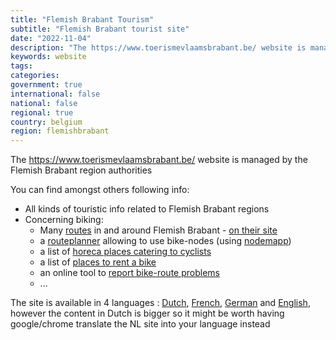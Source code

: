 ```yaml
---
title: "Flemish Brabant Tourism"
subtitle: "Flemish Brabant tourist site"
date: "2022-11-04"
description: "The https://www.toerismevlaamsbrabant.be/ website is managed by the Flemish Brabant region authorities"
keywords: website
tags:
categories: 
government: true
international: false
national: false
regional: true
country: belgium
region: flemishbrabant
---
```

The https://www.toerismevlaamsbrabant.be/ website is managed by the Flemish Brabant region authorities

You can find amongst others following info:

- All kinds of touristic info related to Flemish Brabant regions
- Concerning biking:
  - Many [routes](/website/be.vlaamsbrabant/) in and around Flemish Brabant - [on their site](https://www.toerismevlaamsbrabant.be/catalogus/fietsroutes/)
  - a [routeplanner](https://www.toerismevlaamsbrabant.be/info/routeplanner/fietsrouteplanner) allowing to use bike-nodes (using [nodemapp](https://www.nodemapp.com/nl))
  - a list of [horeca places catering to cyclists](https://www.toerismevlaamsbrabant.be/thema/fietsers-welkom/)
  - a list of [places to rent a bike](https://www.toerismevlaamsbrabant.be/catalogus/fietsverhuur/)
  - an online tool to [report bike-route problems](https://www.toerismevlaamsbrabant.be/info/Routemeldpunt/) 
  - ...
  
The site is available in 4 languages : [Dutch](https://www.toerismevlaamsbrabant.be/), [French](https://www.toerismevlaamsbrabant.be/fr), [German](https://www.toerismevlaamsbrabant.be/de) and [English](https://www.toerismevlaamsbrabant.be/en), however the content in Dutch is bigger so it might be worth having google/chrome translate the NL site into your language instead
